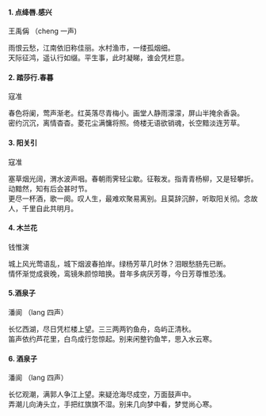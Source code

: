 #### 1. 点绛唇.感兴

王禹偁 （cheng 一声)

雨恨云愁，江南依旧称佳丽。水村渔市，一缕孤烟细。<br>
天际征鸿，遥认行如缀。平生事，此时凝睇，谁会凭栏意。


#### 2. 踏莎行.春暮

寇准

春色将阑，莺声渐老。红英落尽青梅小。画堂人静雨濛濛，屏山半掩余香袅。 <br>
密约沉沉，离情杳杳。菱花尘满慵将照。倚楼无语欲销魂，长空黯淡连芳草。


#### 3. 阳关引

寇准

塞草烟光阔，渭水波声咽。春朝雨霁轻尘歇。征鞍发。指青青杨柳，又是轻攀折。动黯然，知有后会甚时节。 <br>
更尽一杯酒，歌一阕。叹人生，最难欢聚易离别。且莫辞沉醉，听取阳关彻。念故人，千里自此共明月。


#### 4. 木兰花

钱惟演

城上风光莺语乱，城下烟波春拍岸。绿杨芳草几时休？泪眼愁肠先已断。 <br>
情怀渐觉成衰晚，鸾镜朱颜惊暗换。昔年多病厌芳尊，今日芳尊惟恐浅。


#### 5.酒泉子

潘阆 （lang 四声）

长忆西湖，尽日凭栏楼上望。三三两两钓鱼舟，岛屿正清秋。<br>
笛声依约芦花里，白鸟成行忽惊起。别来闲整钓鱼竿，思入水云寒。


#### 6. 酒泉子

潘阆 （lang 四声）

长忆观潮，满郭人争江上望。来疑沧海尽成空，万面鼓声中。<br>
弄潮儿向涛头立，手把红旗旗不湿。别来几向梦中看，梦觉尚心寒。










